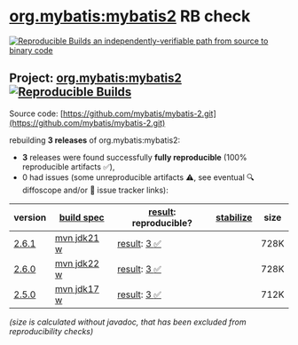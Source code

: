 [org.mybatis:mybatis2](https://central.sonatype.com/artifact/org.mybatis/mybatis2/versions) RB check
=======

[![Reproducible Builds](https://reproducible-builds.org/images/logos/rb.svg) an independently-verifiable path from source to binary code](https://reproducible-builds.org/)

## Project: [org.mybatis:mybatis2](https://central.sonatype.com/artifact/org.mybatis/mybatis2/versions) [![Reproducible Builds](https://img.shields.io/endpoint?url=https://raw.githubusercontent.com/jvm-repo-rebuild/reproducible-central/master/content/org/mybatis/mybatis2/badge.json)](https://github.com/jvm-repo-rebuild/reproducible-central/blob/master/content/org/mybatis/mybatis2/README.md)

Source code: [https://github.com/mybatis/mybatis-2.git](https://github.com/mybatis/mybatis-2.git)

rebuilding **3 releases** of org.mybatis:mybatis2:
- **3** releases were found successfully **fully reproducible** (100% reproducible artifacts :white_check_mark:),
- 0 had issues (some unreproducible artifacts :warning:, see eventual :mag: diffoscope and/or :memo: issue tracker links):

| version | [build spec](/BUILDSPEC.md) | [result](https://reproducible-builds.org/docs/jvm/): reproducible? | [stabilize](https://github.com/google/oss-rebuild/blob/main/cmd/stabilize/README.md) | size |
| -- | --------- | ------ | ------ | -- |
| [2.6.1](https://central.sonatype.com/artifact/org.mybatis/mybatis2/2.6.1/pom) | [mvn jdk21 w](mybatis2-2.6.1.buildspec) | [result](mybatis2-2.6.1.buildinfo): [3 :white_check_mark: ](mybatis2-2.6.1.buildcompare) | | 728K |
| [2.6.0](https://central.sonatype.com/artifact/org.mybatis/mybatis2/2.6.0/pom) | [mvn jdk22 w](mybatis2-2.6.0.buildspec) | [result](mybatis2-2.6.0.buildinfo): [3 :white_check_mark: ](mybatis2-2.6.0.buildcompare) | | 728K |
| [2.5.0](https://central.sonatype.com/artifact/org.mybatis/mybatis2/2.5.0/pom) | [mvn jdk17 w](mybatis2-2.5.0.buildspec) | [result](mybatis2-2.5.0.buildinfo): [3 :white_check_mark: ](mybatis2-2.5.0.buildcompare) | | 712K |

<i>(size is calculated without javadoc, that has been excluded from reproducibility checks)</i>
